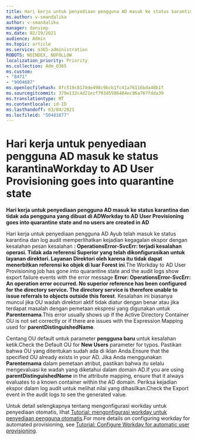 ```yaml
---
title: Hari kerja untuk penyediaan pengguna AD masuk ke status karantina
ms.author: v-smandalika
author: v-smandalika
manager: dansimp
ms.date: 02/19/2021
audience: Admin
ms.topic: article
ms.service: o365-administration
ROBOTS: NOINDEX, NOFOLLOW
localization_priority: Priority
ms.collection: Adm_O365
ms.custom:
- "8471"
- "9004687"
ms.openlocfilehash: 0fc519c8170de498c9bcb1fc41a76116bda48b1f
ms.sourcegitcommit: 379e132c4d21ecf703d5506484ec96a767fdda39
ms.translationtype: MT
ms.contentlocale: id-ID
ms.lasthandoff: 03/04/2021
ms.locfileid: "50481877"
---
```

# <a name="workday-to-ad-user-provisioning-goes-into-quarantine-state"></a><span data-ttu-id="0ebc6-102">Hari kerja untuk penyediaan pengguna AD masuk ke status karantina</span><span class="sxs-lookup"><span data-stu-id="0ebc6-102">Workday to AD User Provisioning goes into quarantine state</span></span>

<span data-ttu-id="0ebc6-103">**Hari kerja untuk penyediaan pengguna AD masuk ke status karantina dan tidak ada pengguna yang dibuat di AD**</span><span class="sxs-lookup"><span data-stu-id="0ebc6-103">**Workday to AD User Provisioning goes into quarantine state and no users are created in AD**</span></span>

<span data-ttu-id="0ebc6-104">Hari kerja untuk penyediaan pengguna AD Ayub telah masuk ke status karantina dan log audit memperlihatkan kejadian kegagalan ekspor dengan kesalahan pesan kesalahan **: OperationsError-SvcErr: terjadi kesalahan operasi. Tidak ada referensi Superior yang telah dikonfigurasikan untuk layanan direktori. Layanan Direktori oleh karena itu tidak dapat menerbitkan referensi ke objek di luar Forest ini**.</span><span class="sxs-lookup"><span data-stu-id="0ebc6-104">The Workday to AD User Provisioning job has gone into quarantine state and the audit logs show export failure events with the error message **Error: OperationsError-SvcErr: An operation error occurred. No superior reference has been configured for the directory service. The directory service is therefore unable to issue referrals to objects outside this forest**.</span></span> <span data-ttu-id="0ebc6-105">Kesalahan ini biasanya muncul jika OU wadah direktori aktif tidak diatur dengan benar atau jika terdapat masalah dengan pemetaan ekspresi yang digunakan untuk **Parenternama**.</span><span class="sxs-lookup"><span data-stu-id="0ebc6-105">This error usually shows up if the Active Directory Container OU is not set correctly or if there are issues with the Expression Mapping used for **parentDistinguishedName**.</span></span>

<span data-ttu-id="0ebc6-106">Centang OU default untuk parameter **pengguna baru** untuk kesalahan ketik.</span><span class="sxs-lookup"><span data-stu-id="0ebc6-106">Check the Default OU for **New Users** parameter for typos.</span></span> <span data-ttu-id="0ebc6-107">Pastikan bahwa OU yang ditentukan sudah ada di iklan Anda.</span><span class="sxs-lookup"><span data-stu-id="0ebc6-107">Ensure that the specified OU already exists in your AD.</span></span> <span data-ttu-id="0ebc6-108">Jika Anda menggunakan **Parenternama** dalam pemetaan atribut, pastikan bahwa itu selalu mengevaluasi ke wadah yang diketahui dalam domain AD.</span><span class="sxs-lookup"><span data-stu-id="0ebc6-108">If you are using **parentDistinguishedName** in the attribute mapping, ensure that it always evaluates to a known container within the AD domain.</span></span> <span data-ttu-id="0ebc6-109">Periksa kejadian ekspor dalam log audit untuk melihat nilai yang dihasilkan.</span><span class="sxs-lookup"><span data-stu-id="0ebc6-109">Check the Export event in the audit logs to see the generated value.</span></span>

<span data-ttu-id="0ebc6-110">Untuk detail selengkapnya tentang mengonfigurasi workday untuk penyediaan otomatis, lihat [Tutorial: mengonfigurasi workday untuk penyediaan pengguna otomatis](https://docs.microsoft.com/azure/active-directory/saas-apps/workday-inbound-tutorial).</span><span class="sxs-lookup"><span data-stu-id="0ebc6-110">For more details on configuring workday for automated provisioning, see [Tutorial: Configure Workday for automatic user provisioning](https://docs.microsoft.com/azure/active-directory/saas-apps/workday-inbound-tutorial).</span></span>

